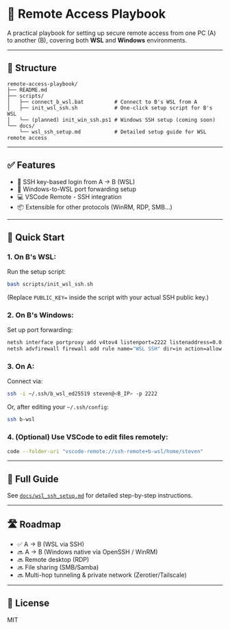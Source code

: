 # 🧰 Remote Access Playbook

A practical playbook for setting up secure remote access from one PC (A) to another (B), covering both **WSL** and **Windows** environments.

---

## 📂 Structure

```
remote-access-playbook/
├── README.md
├── scripts/
│   ├── connect_b_wsl.bat          # Connect to B's WSL from A
│   ├── init_wsl_ssh.sh            # One-click setup script for B's WSL
│   └── (planned) init_win_ssh.ps1 # Windows SSH setup (coming soon)
└── docs/
    └── wsl_ssh_setup.md           # Detailed setup guide for WSL remote access
```

---

## ✅ Features

- 🔐 SSH key-based login from A → B (WSL)
- 🔀 Windows-to-WSL port forwarding setup
- 💻 VSCode Remote - SSH integration
- 📦 Extensible for other protocols (WinRM, RDP, SMB...)

---

## 🚀 Quick Start

### 1. On B's WSL:

Run the setup script:

```bash
bash scripts/init_wsl_ssh.sh
```

(Replace `PUBLIC_KEY=` inside the script with your actual SSH public key.)

### 2. On B's Windows:

Set up port forwarding:

```cmd
netsh interface portproxy add v4tov4 listenport=2222 listenaddress=0.0.0.0 connectport=2222 connectaddress=<WSL-IP>
netsh advfirewall firewall add rule name="WSL SSH" dir=in action=allow protocol=TCP localport=2222
```

### 3. On A:

Connect via:

```bash
ssh -i ~/.ssh/b_wsl_ed25519 steven@<B_IP> -p 2222
```

Or, after editing your `~/.ssh/config`:

```bash
ssh b-wsl
```

### 4. (Optional) Use VSCode to edit files remotely:

```bash
code --folder-uri "vscode-remote://ssh-remote+b-wsl/home/steven"
```

---

## 📖 Full Guide

See [`docs/wsl_ssh_setup.md`](docs/wsl_ssh_setup.md) for detailed step-by-step instructions.

---

## 🛣️ Roadmap

- ✅ A → B (WSL via SSH)
- 🔜 A → B (Windows native via OpenSSH / WinRM)
- 🔜 Remote desktop (RDP)
- 🔜 File sharing (SMB/Samba)
- 🔜 Multi-hop tunneling & private network (Zerotier/Tailscale)

---

## 📄 License

MIT

